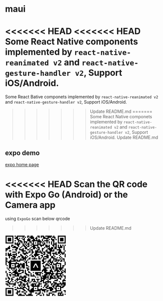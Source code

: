# maui
<<<<<<< HEAD
<<<<<<< HEAD
Some React Native components implemented by `react-native-reanimated v2` and `react-native-gesture-handler v2`, Support iOS/Android.
=======
Some React Bative componets implemented by `react-native-reanimated v2` and `react-native-gesture-handler v2`, Support iOS/Android.
>>>>>>> Update README.md
=======
Some React Native componets implemented by `react-native-reanimated v2` and `react-native-gesture-handler v2`, Support iOS/Android.
>>>>>>> Update README.md

## expo demo
[expo home page](https://expo.dev/@mah22/maui?serviceType=classic&distribution=expo-go)

<<<<<<< HEAD
Scan the QR code with Expo Go (Android) or the Camera app
=======
using `ExpoGo` scan below qrcode
>>>>>>> Update README.md

<img src="https://github.com/maaaahoo/maui/blob/main/screenShoot/qrcode.png" width="200" />
